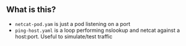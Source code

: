 ## What is this?
- `netcat-pod.yam` is just a pod listening on a port
- `ping-host.yaml` is a loop performing nslookup and netcat against a host:port. Useful to simulate/test traffic
